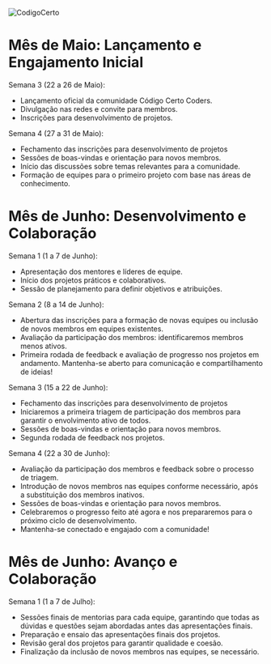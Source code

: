 ![CodigoCerto](https://utfs.io/f/3b2340e8-5523-4aca-a549-0688fd07450e-j4edu.jfif)

# Mês de Maio: Lançamento e Engajamento Inicial

Semana 3 (22 a 26 de Maio): 
- Lançamento oficial da comunidade Código Certo Coders.
- Divulgação nas redes e convite para membros.
- Inscrições para desenvolvimento de projetos.

Semana 4 (27 a 31 de Maio):
- Fechamento das inscrições para desenvolvimento de projetos
- Sessões de boas-vindas e orientação para novos membros.
- Início das discussões sobre temas relevantes para a comunidade.
- Formação de equipes para o primeiro projeto com base nas áreas de conhecimento.

# Mês de Junho: Desenvolvimento e Colaboração

Semana 1 (1 a 7 de Junho):
- Apresentação dos mentores e líderes de equipe.
- Início dos projetos práticos e colaborativos.
- Sessão de planejamento para definir objetivos e atribuições.

Semana 2 (8 a 14 de Junho):
- Abertura das inscrições para a formação de novas equipes ou inclusão de novos membros em equipes existentes.
- Avaliação da participação dos membros: identificaremos membros menos ativos.
- Primeira rodada de feedback e avaliação de progresso nos projetos em andamento.
Mantenha-se aberto para comunicação e compartilhamento de ideias!

Semana 3 (15 a 22 de Junho):
- Fechamento das inscrições para desenvolvimento de projetos
- Iniciaremos a primeira triagem de participação dos membros para garantir o envolvimento ativo de todos.
- Sessões de boas-vindas e orientação para novos membros.
- Segunda rodada de feedback nos projetos.

Semana 4 (22 a 30 de Junho): 
- Avaliação da participação dos membros e feedback sobre o processo de triagem.
- Introdução de novos membros nas equipes conforme necessário, após a substituição dos membros inativos.
- Sessões de boas-vindas e orientação para novos membros.
- Celebraremos o progresso feito até agora e nos prepararemos para o próximo ciclo de desenvolvimento.
- Mantenha-se conectado e engajado com a comunidade!

# Mês de Junho: Avanço e Colaboração

Semana 1 (1 a 7 de Julho):
- Sessões finais de mentorias para cada equipe, garantindo que todas as dúvidas e questões sejam abordadas antes das apresentações finais.
- Preparação e ensaio das apresentações finais dos projetos.
- Revisão geral dos projetos para garantir qualidade e coesão.
- Finalização da inclusão de novos membros nas equipes, se necessário.

